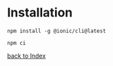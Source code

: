 # Installation

```console
npm install -g @ionic/cli@latest
```

```console
npm ci
```

[back to Index](../README.md)
